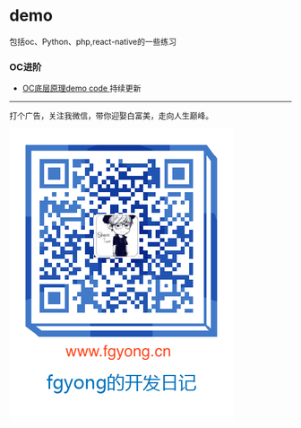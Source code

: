 # demo
包括oc、Python、php,react-native的一些练习

### OC进阶
- [OC底层原理demo code ](https://github.com/ifgyong/demo/tree/master/OC)持续更新




---

打个广告，关注我微信，带你迎娶白富美，走向人生巅峰。


![关注我哦](./012.png)

